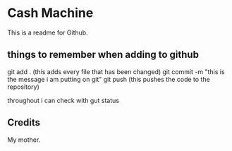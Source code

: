 # Cash Machine 

This is a readme for Github. 

## things to remember when adding to github

git add . (this adds every file that has been changed)
git commit -m "this is the message i am putting on git"
git push (this pushes the code to the repository)

throughout i can check with gut status

## Credits

My mother.